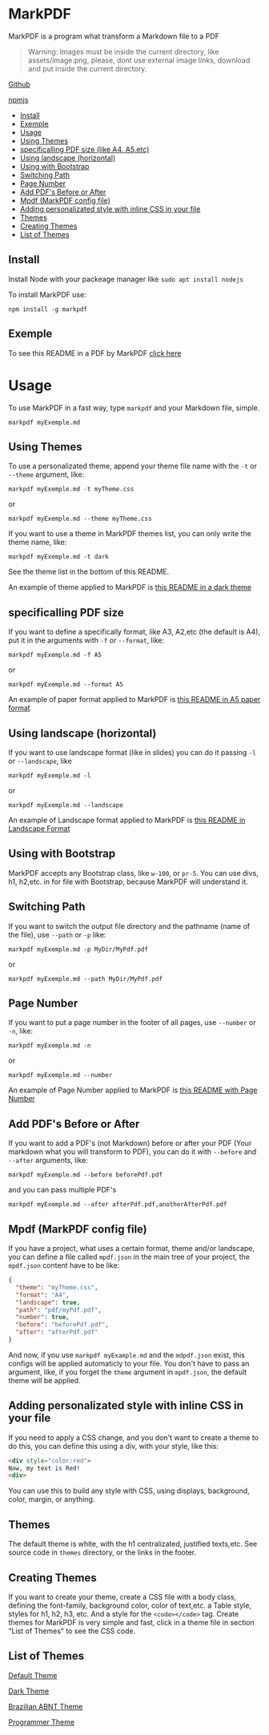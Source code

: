 # MarkPDF

MarkPDF is a program what transform a Markdown file to a PDF

> Warning: Images must be inside the current directory, like assets/image.png, please, dont use external image links, download and put inside the current directory.

[Github](https://github.com/edersonferreira/markpdf)

[npmjs](https://www.npmjs.com/package/markpdf)

- [Install](#install)
- [Exemple](#example)
- [Usage](#usage)
- [Using Themes](#using-themes)
- [specificalling PDF size (like A4, A5,etc)](#specificalling-pdf-size)
- [Using landscape (horizontal)](#using-landscape-horizontal)
- [Using with Bootstrap](#using-with-bootstrap)
- [Switching Path](#switching-path)
- [Page Number](#page-number)
- [Add PDF's Before or After](#add-pdfs-before-or-after)
- [Mpdf (MarkPDF config file)](#mpdf-markpdf-config-file)
- [Adding personalizated style with inline CSS in your file](#adding-personalizated-style-with-inline-css-in-your-file)
- [Themes](#themes)
- [Creating Themes](#creating-themes)
- [List of Themes](#list-of-themes)

## Install

Install Node with your packeage manager like `sudo apt install nodejs`

To install MarkPDF use:

`npm install -g markpdf`

## Exemple

To see this README in a PDF by MarkPDF [click here](https://github.com/edersonferreira/markpdf/blob/master/examples/README.pdf)

# Usage

To use MarkPDF in a fast way, type `markpdf` and your Markdown file, simple.

`markpdf myExemple.md`

## Using Themes

To use a personalizated theme, append your theme file name with the `-t` or `--theme` argument, like:

`markpdf myExemple.md -t myTheme.css`

or

`markpdf myExemple.md --theme myTheme.css`

If you want to use a theme in MarkPDF themes list, you can only write the theme name, like:

`markpdf myExemple.md -t dark`

See the theme list in the bottom of this README.

An example of theme applied to MarkPDF is [this README in a dark theme](https://github.com/edersonferreira/markpdf/blob/master/examples/dark.pdf)

## specificalling PDF size

If you want to define a specifically format, like A3, A2,etc (the default is A4), put it in the arguments with `-f` or `--format`, like:

`markpdf myExemple.md -f A5`

or

`markpdf myExemple.md --format A5`

An example of paper format applied to MarkPDF is [this README in A5 paper format](https://github.com/edersonferreira/markpdf/blob/master/examples/a5.pdf)

## Using landscape (horizontal)

If you want to use landscape format (like in slides) you can do it passing `-l` or `--landscape`, like

`markpdf myExemple.md -l`

or

`markpdf myExemple.md --landscape`

An example of Landscape format applied to MarkPDF is [this README in Landscape Format](https://github.com/edersonferreira/markpdf/blob/master/examples/landscape.pdf)

## Using with Bootstrap

MarkPDF accepts any Bootstrap class, like `w-100`, or `pr-5`. You can use divs, h1, h2,etc. in for file with Bootstrap, because MarkPDF will understand it.

## Switching Path

If you want to switch the output file directory and the pathname (name of the file), use `--path` or `-p` like:

`markpdf myExemple.md -p MyDir/MyPdf.pdf`

or

`markpdf myExemple.md --path MyDir/MyPdf.pdf`

## Page Number

If you want to put a page number in the footer of all pages, use `--number` or `-n`, like:

`markpdf myExemple.md -n`

or

`markpdf myExemple.md --number`

An example of Page Number applied to MarkPDF is [this README with Page Number](https://github.com/edersonferreira/markpdf/blob/master/examples/number.pdf)

## Add PDF's Before or After

If you want to add a PDF's (not Markdown) before or after your PDF (Your markdown what you will transform to PDF), you can do it with `--before` and `--after` arguments, like:

`markpdf myExemple.md --before beforePdf.pdf`

and you can pass multiple PDF's

`markpdf myExemple.md --after afterPdf.pdf,anotherAfterPdf.pdf`

## Mpdf (MarkPDF config file)

If you have a project, what uses a certain format, theme and/or landscape, you can define a file called `mpdf.json` in the main tree of your project, the `mpdf.json` content have to be like:

```json
{
  "theme": "myTheme.css",
  "format": "A4",
  "landscape": true,
  "path": "pdf/myPdf.pdf",
  "number": true,
  "before": "beforePdf.pdf",
  "after": "afterPdf.pdf"
}
```

And now, if you use `markpdf myExample.md` and the `mdpdf.json` exist, this configs will be applied automaticly to your file. You don't have to pass an argument, like, if you forget the `theme` argument in `mpdf.json`, the default theme will be applied.

## Adding personalizated style with inline CSS in your file

If you need to apply a CSS change, and you don't want to create a theme to do this, you can define this using a div, with your style, like this:

```html
<div style="color:red">
Now, my text is Red!
<div>
```

You can use this to build any style with CSS, using displays, background, color, margin, or anything.

## Themes

The default theme is white, with the h1 centralizated, justified texts,etc. See source code in `themes` directory, or the links in the footer.

## Creating Themes

If you want to create your theme, create a CSS file with a body class, defining the font-family, background color, color of text,etc. a Table style, styles for h1, h2, h3, etc. And a style for the `<code></code>` tag. Create themes for MarkPDF is very simple and fast, click in a theme file in section "List of Themes" to see the CSS code.

## List of Themes

[Default Theme](https://github.com/edersonferreira/markpdf/blob/master/src/themes/default.css)

[Dark Theme](https://github.com/edersonferreira/markpdf/blob/master/src/themes/dark.css)

[Brazilian ABNT Theme](https://github.com/edersonferreira/markpdf/blob/master/src/themes/abnt.css)

[Programmer Theme](https://github.com/edersonferreira/markpdf/blob/master/src/themes/programmer.css)
